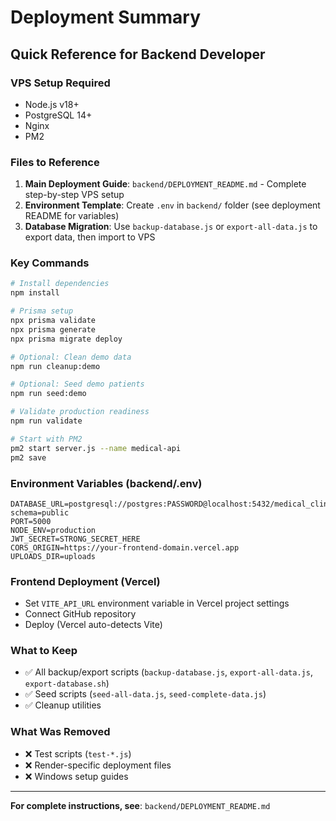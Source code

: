 # Deployment Summary

## Quick Reference for Backend Developer

### VPS Setup Required
- Node.js v18+
- PostgreSQL 14+
- Nginx
- PM2

### Files to Reference
1. **Main Deployment Guide**: `backend/DEPLOYMENT_README.md` - Complete step-by-step VPS setup
2. **Environment Template**: Create `.env` in `backend/` folder (see deployment README for variables)
3. **Database Migration**: Use `backup-database.js` or `export-all-data.js` to export data, then import to VPS

### Key Commands
```bash
# Install dependencies
npm install

# Prisma setup
npx prisma validate
npx prisma generate
npx prisma migrate deploy

# Optional: Clean demo data
npm run cleanup:demo

# Optional: Seed demo patients
npm run seed:demo

# Validate production readiness
npm run validate

# Start with PM2
pm2 start server.js --name medical-api
pm2 save
```

### Environment Variables (backend/.env)
```
DATABASE_URL=postgresql://postgres:PASSWORD@localhost:5432/medical_clinic?schema=public
PORT=5000
NODE_ENV=production
JWT_SECRET=STRONG_SECRET_HERE
CORS_ORIGIN=https://your-frontend-domain.vercel.app
UPLOADS_DIR=uploads
```

### Frontend Deployment (Vercel)
- Set `VITE_API_URL` environment variable in Vercel project settings
- Connect GitHub repository
- Deploy (Vercel auto-detects Vite)

### What to Keep
- ✅ All backup/export scripts (`backup-database.js`, `export-all-data.js`, `export-database.sh`)
- ✅ Seed scripts (`seed-all-data.js`, `seed-complete-data.js`)
- ✅ Cleanup utilities

### What Was Removed
- ❌ Test scripts (`test-*.js`)
- ❌ Render-specific deployment files
- ❌ Windows setup guides

---

**For complete instructions, see**: `backend/DEPLOYMENT_README.md`

